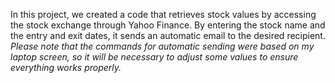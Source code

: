 In this project, we created a code that retrieves stock values by accessing the stock exchange through Yahoo Finance. By entering the stock name and the entry and exit dates, it sends an automatic email to the desired recipient.
*Please note that the commands for automatic sending were based on my laptop screen, so it will be necessary to adjust some values to ensure everything works properly.*
